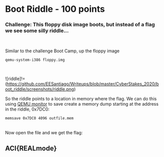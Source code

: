 # Boot Riddle - 100 points

### Challenge: This floppy disk image boots, but instead of a flag we see some silly riddle...
<br />  

Similar to the challenge Boot Camp, up the floppy image 

```
qemu-system-i386 floppy.img
```
<br />  

![riddle]!=(https://github.com/EESantiago/Writeups/blob/master/CyberStakes_2020/boot_riddle/screenshots/riddle.png)
<br />  

So the riddle points to a location in memory where the flag.  We can do this using [QEMU monitor](http://people.redhat.com/pbonzini/qemu-test-doc/_build/html/topics/pcsys_005fmonitor.html) to save create a memory dump starting at the address in the riddle, 0x7DC0: 
```
memsave 0x7DC0 4096 outfile.mem
```
<br />  
Now open the file and we get the flag:
<br />  

## ACI{REALmode}
